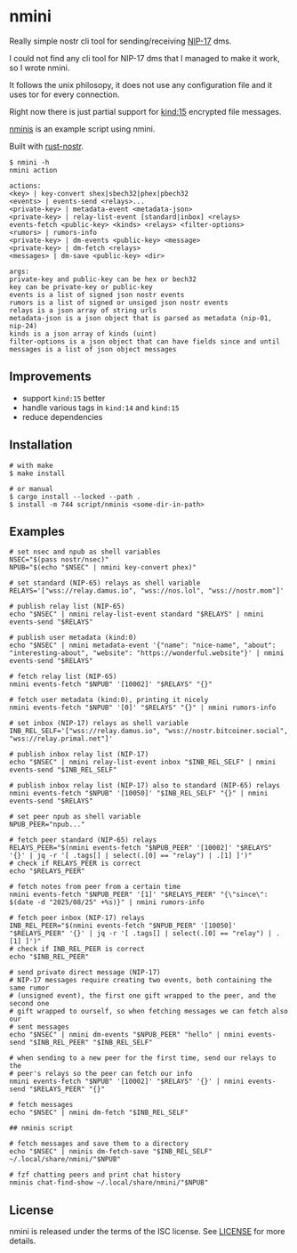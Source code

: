 # nmini

Really simple nostr cli tool for sending/receiving
[NIP-17](https://github.com/nostr-protocol/nips/blob/master/17.md)
dms.

I could not find any cli tool for NIP-17 dms that I managed to make it work,
so I wrote nmini.

It follows the unix philosopy, it does not use any configuration file and it
uses tor for every connection.

Right now there is just partial support for
[kind:15](https://github.com/nostr-protocol/nips/blob/master/17.md#file-message-kind)
encrypted file messages.

[nminis](script/nminis) is an example script using nmini.

Built with [rust-nostr](https://github.com/rust-nostr/nostr).

```
$ nmini -h
nmini action

actions:
<key> | key-convert shex|sbech32|phex|pbech32
<events> | events-send <relays>...
<private-key> | metadata-event <metadata-json>
<private-key> | relay-list-event [standard|inbox] <relays>
events-fetch <public-key> <kinds> <relays> <filter-options>
<rumors> | rumors-info
<private-key> | dm-events <public-key> <message>
<private-key> | dm-fetch <relays>
<messages> | dm-save <public-key> <dir>

args:
private-key and public-key can be hex or bech32
key can be private-key or public-key
events is a list of signed json nostr events
rumors is a list of signed or unsiged json nostr events
relays is a json array of string urls
metadata-json is a json object that is parsed as metadata (nip-01, nip-24)
kinds is a json array of kinds (uint)
filter-options is a json object that can have fields since and until
messages is a list of json object messages
```

## Improvements

* support `kind:15` better
* handle various tags in `kind:14` and `kind:15`
* reduce dependencies

## Installation

```
# with make
$ make install

# or manual
$ cargo install --locked --path .
$ install -m 744 script/nminis <some-dir-in-path>
```

## Examples

```
# set nsec and npub as shell variables
NSEC="$(pass nostr/nsec)"
NPUB="$(echo "$NSEC" | nmini key-convert phex)"

# set standard (NIP-65) relays as shell variable
RELAYS='["wss://relay.damus.io", "wss://nos.lol", "wss://nostr.mom"]'

# publish relay list (NIP-65)
echo "$NSEC" | nmini relay-list-event standard "$RELAYS" | nmini events-send "$RELAYS"

# publish user metadata (kind:0)
echo "$NSEC" | nmini metadata-event '{"name": "nice-name", "about": "interesting-about", "website": "https://wonderful.website"}' | nmini events-send "$RELAYS"

# fetch relay list (NIP-65)
nmini events-fetch "$NPUB" '[10002]' "$RELAYS" "{}"

# fetch user metadata (kind:0), printing it nicely
nmini events-fetch "$NPUB" '[0]' "$RELAYS" "{}" | nmini rumors-info

# set inbox (NIP-17) relays as shell variable
INB_REL_SELF='["wss://relay.damus.io", "wss://nostr.bitcoiner.social", "wss://relay.primal.net"]'

# publish inbox relay list (NIP-17)
echo "$NSEC" | nmini relay-list-event inbox "$INB_REL_SELF" | nmini events-send "$INB_REL_SELF"

# publish inbox relay list (NIP-17) also to standard (NIP-65) relays
nmini events-fetch "$NPUB" '[10050]' "$INB_REL_SELF" "{}" | nmini events-send "$RELAYS"

# set peer npub as shell variable
NPUB_PEER="npub..."

# fetch peer standard (NIP-65) relays
RELAYS_PEER="$(nmini events-fetch "$NPUB_PEER" '[10002]' "$RELAYS" '{}' | jq -r '[ .tags[] | select(.[0] == "relay") | .[1] ]')"
# check if RELAYS_PEER is correct
echo "$RELAYS_PEER"

# fetch notes from peer from a certain time
nmini events-fetch "$NPUB_PEER" '[1]' "$RELAYS_PEER" "{\"since\": $(date -d "2025/08/25" +%s)}" | nmini rumors-info

# fetch peer inbox (NIP-17) relays
INB_REL_PEER="$(nmini events-fetch "$NPUB_PEER" '[10050]' "$RELAYS_PEER" '{}' | jq -r '[ .tags[] | select(.[0] == "relay") | .[1] ]')"
# check if INB_REL_PEER is correct
echo "$INB_REL_PEER"

# send private direct message (NIP-17)
# NIP-17 messages require creating two events, both containing the same rumor
# (unsigned event), the first one gift wrapped to the peer, and the second one
# gift wrapped to ourself, so when fetching messages we can fetch also our
# sent messages
echo "$NSEC" | nmini dm-events "$NPUB_PEER" "hello" | nmini events-send "$INB_REL_PEER" "$INB_REL_SELF"

# when sending to a new peer for the first time, send our relays to the
# peer's relays so the peer can fetch our info
nmini events-fetch "$NPUB" '[10002]' "$RELAYS" '{}' | nmini events-send "$RELAYS_PEER" "{}"

# fetch messages
echo "$NSEC" | nmini dm-fetch "$INB_REL_SELF"

## nminis script

# fetch messages and save them to a directory
echo "$NSEC" | nminis dm-fetch-save "$INB_REL_SELF" ~/.local/share/nmini/"$NPUB"

# fzf chatting peers and print chat history
nminis chat-find-show ~/.local/share/nmini/"$NPUB"
```

## License

nmini is released under the terms of the ISC license.
See [LICENSE](LICENSE) for more details.
